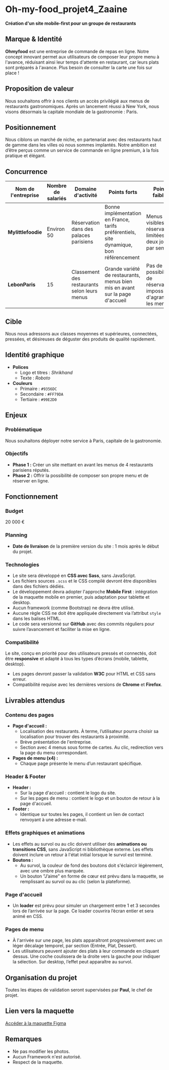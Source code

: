 # Oh-my-food_projet4_Zaaine

**Création d'un site mobile-first pour un groupe de restaurants**

## Marque & Identité

**Ohmyfood** est une entreprise de commande de repas en ligne. Notre concept innovant permet aux utilisateurs de composer leur propre menu à l'avance, réduisant ainsi leur temps d'attente en restaurant, car leurs plats sont préparés à l'avance. Plus besoin de consulter la carte une fois sur place !

## Proposition de valeur

Nous souhaitons offrir à nos clients un accès privilégié aux menus de restaurants gastronomiques. Après un lancement réussi à New York, nous visons désormais la capitale mondiale de la gastronomie : Paris.

## Positionnement

Nous ciblons un marché de niche, en partenariat avec des restaurants haut de gamme dans les villes où nous sommes implantés. Notre ambition est d’être perçus comme un service de commande en ligne premium, à la fois pratique et élégant.

## Concurrence

| Nom de l'entreprise | Nombre de salariés | Domaine d'activité                           | Points forts                                                                            | Points faibles                                                        |
| ------------------- | ------------------ | -------------------------------------------- | --------------------------------------------------------------------------------------- | --------------------------------------------------------------------- |
| **Mylittlefoodie**  | Environ 50         | Réservation dans des palaces parisiens       | Bonne implémentation en France, tarifs préférentiels, site dynamique, bon référencement | Menus non visibles, réservations limitées à deux jours par semaine    |
| **LebonParis**      | 15                 | Classement des restaurants selon leurs menus | Grande variété de restaurants, menus bien mis en avant sur la page d'accueil            | Pas de possibilité de réservation, impossibilité d'agrandir les menus |

## Cible

Nous nous adressons aux classes moyennes et supérieures, connectées, pressées, et désireuses de déguster des produits de qualité rapidement.

## Identité graphique

- **Polices**
  - Logo et titres : _Shrikhand_
  - Texte : _Roboto_
- **Couleurs**
  - Primaire : `#9356DC`
  - Secondaire : `#FF79DA`
  - Tertiaire : `#99E2D0`

## Enjeux

### Problématique

Nous souhaitons déployer notre service à Paris, capitale de la gastronomie.

### Objectifs

- **Phase 1 :** Créer un site mettant en avant les menus de 4 restaurants parisiens réputés.
- **Phase 2 :** Offrir la possibilité de composer son propre menu et de réserver en ligne.

## Fonctionnement

### Budget

20 000 €

### Planning

- **Date de livraison** de la première version du site : 1 mois après le début du projet.

### Technologies

- Le site sera développé en **CSS avec Sass**, sans JavaScript.
- Les fichiers sources `.scss` et le CSS compilé devront être disponibles dans des fichiers dédiés.
- Le développement devra adopter l'approche **Mobile First** : intégration de la maquette mobile en premier, puis adaptation pour tablette et desktop.
- Aucun framework (comme Bootstrap) ne devra être utilisé.
- Aucune règle CSS ne doit être appliquée directement via l’attribut `style` dans les balises HTML.
- Le code sera versionné sur **GitHub** avec des commits réguliers pour suivre l’avancement et faciliter la mise en ligne.

### Compatibilité

Le site, conçu en priorité pour des utilisateurs pressés et connectés, doit être **responsive** et adapté à tous les types d’écrans (mobile, tablette, desktop).

- Les pages devront passer la validation **W3C** pour HTML et CSS sans erreur.
- Compatibilité requise avec les dernières versions de **Chrome** et **Firefox**.

## Livrables attendus

### Contenu des pages

- **Page d'accueil :**
  - Localisation des restaurants. À terme, l’utilisateur pourra choisir sa localisation pour trouver des restaurants à proximité.
  - Brève présentation de l'entreprise.
  - Section avec 4 menus sous forme de cartes. Au clic, redirection vers la page du menu correspondant.
- **Pages de menu (x4) :**
  - Chaque page présente le menu d’un restaurant spécifique.

### Header & Footer

- **Header :**
  - Sur la page d'accueil : contient le logo du site.
  - Sur les pages de menu : contient le logo et un bouton de retour à la page d'accueil.
- **Footer :**
  - Identique sur toutes les pages, il contient un lien de contact renvoyant à une adresse e-mail.

### Effets graphiques et animations

- Les effets au survol ou au clic doivent utiliser des **animations ou transitions CSS**, sans JavaScript ni bibliothèque externe. Les effets doivent inclure un retour à l'état initial lorsque le survol est terminé.
- **Boutons :**
  - Au survol, la couleur de fond des boutons doit s'éclaircir légèrement, avec une ombre plus marquée.
  - Un bouton "J’aime" en forme de cœur est prévu dans la maquette, se remplissant au survol ou au clic (selon la plateforme).

### Page d'accueil

- Un **loader** est prévu pour simuler un chargement entre 1 et 3 secondes lors de l’arrivée sur la page. Ce loader couvrira l’écran entier et sera animé en CSS.

### Pages de menu

- À l'arrivée sur une page, les plats apparaîtront progressivement avec un léger décalage temporel, par section (Entrée, Plat, Dessert).
- Les utilisateurs peuvent ajouter des plats à leur commande en cliquant dessus. Une coche coulissera de la droite vers la gauche pour indiquer la sélection. Sur desktop, l’effet peut apparaître au survol.

## Organisation du projet

Toutes les étapes de validation seront supervisées par **Paul**, le chef de projet.

## Lien vers la maquette

[Accéder à la maquette Figma](<https://www.figma.com/design/O1ACDayPjlxCUHgjgvoE0j/Maquettes-Ohmyfood-(mobile-et-desktop)-(Copy)?node-id=0-1&node-type=canvas&t=FCvisbnjZ64SvZIr-0>)

## Remarques

- Ne pas modifier les photos.
- Aucun Framework n'est autorisé.
- Respect de la maquette.
